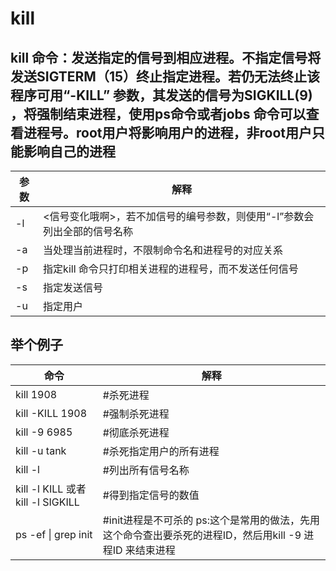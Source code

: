 # kill
## kill 命令：发送指定的信号到相应进程。不指定信号将发送SIGTERM（15）终止指定进程。若仍无法终止该程序可用“-KILL” 参数，其发送的信号为SIGKILL(9) ，将强制结束进程，使用ps命令或者jobs 命令可以查看进程号。root用户将影响用户的进程，非root用户只能影响自己的进程

| 参数 |                               解释                                |
| ---- | ----------------------------------------------------------------- |
| -l   | <信号变化哦啊>，若不加信号的编号参数，则使用“-l”参数会列出全部的信号名称 |
| -a   | 当处理当前进程时，不限制命令名和进程号的对应关系                       |
| -p   | 指定kill 命令只打印相关进程的进程号，而不发送任何信号                  |
| -s   | 指定发送信号                                                       |
| -u   | 指定用户                                                           |


## 举个例子
|               命令               |                                   解释                                    |
| -------------------------------- | ------------------------------------------------------------------------ |
| kill 1908                        | #杀死进程                                                                 |
| kill -KILL 1908                  | #强制杀死进程                                                              |
| kill -9 6985                     | #彻底杀死进程                                                              |
| kill -u tank                     | #杀死指定用户的所有进程                                                     |
| kill -l                          | #列出所有信号名称                                                          |
| kill -l KILL 或者kill -l SIGKILL | #得到指定信号的数值                                                        |
| ps -ef  \| grep init             | #init进程是不可杀的  ps:这个是常用的做法，先用这个命令查出要杀死的进程ID，然后用kill -9 进程ID 来结束进程 |